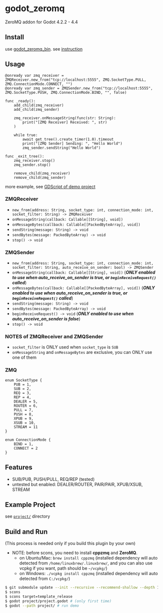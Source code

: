 # godot_zeromq

ZeroMQ addon for Godot 4.2.2 - 4.4

## Install

use [godot_zeromq_bin](https://github.com/funatsufumiya/godot_zeromq_bin). see [instruction](https://github.com/funatsufumiya/godot_zeromq_bin/blob/main/README.md)

## Usage

```gdscript
@onready var zmq_receiver = ZMQReceiver.new_from("tcp://localhost:5555", ZMQ.SocketType.PULL, ZMQ.ConnectionMode.CONNECT, "")
@onready var zmq_sender = ZMQSender.new_from("tcp://localhost:5555", ZMQ.SocketType.PUSH, ZMQ.ConnectionMode.BIND, "", false)

func _ready():
    add_child(zmq_receiver)
    add_child(zmq_sender)

    zmq_receiver.onMessageString(func(str: String):
        print("[ZMQ Receiver] Received: ", str)
    )

    while true:
        await get_tree().create_timer(1.0).timeout
        print("[ZMQ Sender] Sending: ", "Hello World")
        zmq_sender.sendString("Hello World")

func _exit_tree():
    zmq_receiver.stop()
    zmq_sender.stop()

    remove_child(zmq_receiver)
    remove_child(zmq_sender)
```

more example, see [GDScript of demo project](https://github.com/funatsufumiya/godot_zeromq/blob/main/project/zeromq_receiver.gd)

### ZMQReceiver

- `new_from(address: String, socket_type: int, connection_mode: int, socket_filter: String) -> ZMQReceiver`
- `onMessageString(callback: Callable[[String], void])`
- `onMessageBytes(callback: Callable[[PackedByteArray], void])`
- `sendString(message: String) -> void`
- `sendBytes(message: PackedByteArray) -> void`
- `stop() -> void`

### ZMQSender

- `new_from(address: String, socket_type: int, connection_mode: int, socket_filter: String, auto_receive_on_sender: bool) -> ZMQSender`
- `onMessageString(callback: Callable[[String], void])` (***ONLY enabled to use when auto_receive_on_sender is true, or `beginReceiveRequest()` called***)
- `onMessageBytes(callback: Callable[[PackedByteArray], void])` (***ONLY enabled to use when auto_receive_on_sender is true, or `beginReceiveRequest()` called***)
- `sendString(message: String) -> void`
- `sendBytes(message: PackedByteArray) -> void`
- `beginReceiveRequest() -> void` (***ONLY enabled to use when auto_receive_on_sender is false***)
- `stop() -> void`

### NOTES of ZMQReceiver and ZMQSender

- `socket_filter` is ONLY used when `socket_type` is `SUB`
- `onMessageString` and `onMessageBytes` are exclusive, you can ONLY use one of them

### ZMQ

```gdscript
enum SocketType {
    PUB = 1,
    SUB = 2,
    REQ = 3,
    REP = 4,
    DEALER = 5,
    ROUTER = 6,
    PULL = 7,
    PUSH = 8,
    XPUB = 9,
    XSUB = 10,
    STREAM = 11
}

enum ConnectionMode {
    BIND = 1,
    CONNECT = 2
}
```

## Features

- SUB/PUB, PUSH/PULL, REQ/REP (tested)
- untested but enabled: DEALER/ROUTER, PAIR/PAIR, XPUB/XSUB, STREAM

## Example Project

see [`project/`](project) directory

## Build and Run

(This process is needed only if you build this plugin by your own)

- NOTE: before scons, you need to install **cppzmq** and **ZeroMQ**. 
  - on Ubuntu/Mac: `brew install cppzmq` (installed dependency will auto detected from `/home/linuxbrew/.linuxbrew/`, and you can also use vcpkg if you want, path should be `~/vcpkg/`)
  - on Windows: `./vcpkg install cppzmq` (installed dependency will auto detected from `C:/vcpkg/`)

```bash
$ git submodule update --init --recursive --recommend-shallow --depth 1
$ scons
$ scons target=template_release
$ godot project/project.godot # (only first time)
$ godot --path project/ # run demo
```
